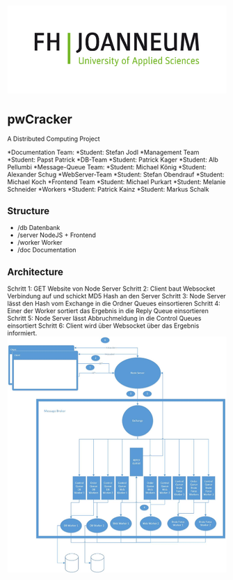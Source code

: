 ![FH Joanneum Logo](/doc/FHJ_Logo_Computer_60mm_rgb-01.jpg)
# pwCracker
A Distributed Computing Project

*Documentation Team:
     *Student: Stefan Jodl
*Management Team
     *Student: Papst Patrick
*DB-Team
     *Student: Patrick Kager
     *Student: Alb Pellumbi
*Message-Queue Team:
     *Student: Michael König
     *Student: Alexander Schug 
*WebServer-Team
     *Student: Stefan Obendrauf
     *Student: Michael Koch
*Frontend Team
     *Student: Michael Purkart
     *Student: Melanie Schneider
*Workers
     *Student: Patrick Kainz
     *Student: Markus Schalk


## Structure
* /db Datenbank
* /server NodeJS + Frontend
* /worker Worker
* /doc Documentation
## Architecture
Schritt 1: GET Website von Node Server
Schritt 2: Client baut Websocket Verbindung auf und schickt MD5 Hash an den Server
Schritt 3: Node Server lässt den Hash vom Exchange in die Ordner Queues einsortieren
Schritt 4: Einer der Worker sortiert das Ergebnis in die Reply Queue einsortieren
Schritt 5: Node Server lässt Abbruchmeldung in die Control Queues einsortiert
Schritt 6: Client wird über Websocket über das Ergebnis informiert.
![Architekture](/doc/Architecture.jpg)


